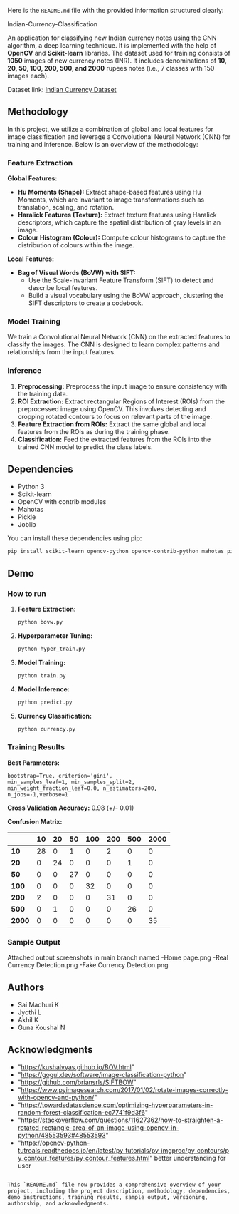 Here is the  `README.md` file with the provided information structured clearly:


Indian-Currency-Classification

An application for classifying new Indian currency notes using the CNN algorithm, a deep learning technique. It is implemented with the help of **OpenCV** and **Scikit-learn** libraries. The dataset used for training consists of **1050** images of new currency notes (INR). It includes denominations of **10, 20, 50, 100, 200, 500, and 2000** rupees notes (i.e., 7 classes with 150 images each).

Dataset link: [Indian Currency Dataset](https://www.kaggle.com/datasets/jayaprakashpondy/indian-currency-dataset)

## Methodology

In this project, we utilize a combination of global and local features for image classification and leverage a Convolutional Neural Network (CNN) for training and inference. Below is an overview of the methodology:

### Feature Extraction

**Global Features:**
- **Hu Moments (Shape):** Extract shape-based features using Hu Moments, which are invariant to image transformations such as translation, scaling, and rotation.
- **Haralick Features (Texture):** Extract texture features using Haralick descriptors, which capture the spatial distribution of gray levels in an image.
- **Colour Histogram (Colour):** Compute colour histograms to capture the distribution of colours within the image.

**Local Features:**
- **Bag of Visual Words (BoVW) with SIFT:**
  - Use the Scale-Invariant Feature Transform (SIFT) to detect and describe local features.
  - Build a visual vocabulary using the BoVW approach, clustering the SIFT descriptors to create a codebook.

### Model Training

We train a Convolutional Neural Network (CNN) on the extracted features to classify the images. The CNN is designed to learn complex patterns and relationships from the input features.

### Inference

1. **Preprocessing:** Preprocess the input image to ensure consistency with the training data.
2. **ROI Extraction:** Extract rectangular Regions of Interest (ROIs) from the preprocessed image using OpenCV. This involves detecting and cropping rotated contours to focus on relevant parts of the image.
3. **Feature Extraction from ROIs:** Extract the same global and local features from the ROIs as during the training phase.
4. **Classification:** Feed the extracted features from the ROIs into the trained CNN model to predict the class labels.

## Dependencies

- Python 3
- Scikit-learn
- OpenCV with contrib modules
- Mahotas
- Pickle
- Joblib

You can install these dependencies using pip:

```bash
pip install scikit-learn opencv-python opencv-contrib-python mahotas pickle-mixin joblib
```

## Demo

### How to run

1. **Feature Extraction:**

   ```bash
   python bovw.py
   ```

2. **Hyperparameter Tuning:**

   ```bash
   python hyper_train.py
   ```

3. **Model Training:**

   ```bash
   python train.py
   ```

4. **Model Inference:**

   ```bash
   python predict.py
   ```

5. **Currency Classification:**

   ```bash
   python currency.py
   ```

### Training Results

**Best Parameters:**

```plaintext
bootstrap=True, criterion='gini',
min_samples_leaf=1, min_samples_split=2,
min_weight_fraction_leaf=0.0, n_estimators=200,
n_jobs=-1,verbose=1
```

**Cross Validation Accuracy:** 0.98 (+/- 0.01)

**Confusion Matrix:**

|      | 10 | 20 | 50 | 100 | 200 | 500 | 2000 |
|------|----|----|----|-----|-----|-----|------|
| **10**   | 28 | 0  | 1  | 0   | 2   | 0   | 0    |
| **20**   | 0  | 24 | 0  | 0   | 0   | 1   | 0    |
| **50**   | 0  | 0  | 27 | 0   | 0   | 0   | 0    |
| **100**  | 0  | 0  | 0  | 32  | 0   | 0   | 0    |
| **200**  | 2  | 0  | 0  | 0   | 31  | 0   | 0    |
| **500**  | 0  | 1  | 0  | 0   | 0   | 26  | 0    |
| **2000** | 0  | 0  | 0  | 0   | 0   | 0   | 35   |

### Sample Output

Attached output screenshots in main branch named 
-Home page.png
-Real Currency Detection.png
-Fake Currency Detection.png

## Authors

- Sai Madhuri K
- Jyothi L
- Akhil K
- Guna Koushal N

## Acknowledgments

- "https://kushalvyas.github.io/BOV.html"
- "https://gogul.dev/software/image-classification-python"
- "https://github.com/briansrls/SIFTBOW"
- "https://www.pyimagesearch.com/2017/01/02/rotate-images-correctly-with-opencv-and-python/"
- "https://towardsdatascience.com/optimizing-hyperparameters-in-random-forest-classification-ec7741f9d3f6"
- "https://stackoverflow.com/questions/11627362/how-to-straighten-a-rotated-rectangle-area-of-an-image-using-opencv-in-python/48553593#48553593"
- "https://opencv-python-tutroals.readthedocs.io/en/latest/py_tutorials/py_imgproc/py_contours/py_contour_features/py_contour_features.html" better understanding for user

```

This `README.md` file now provides a comprehensive overview of your project, including the project description, methodology, dependencies, demo instructions, training results, sample output, versioning, authorship, and acknowledgments.
